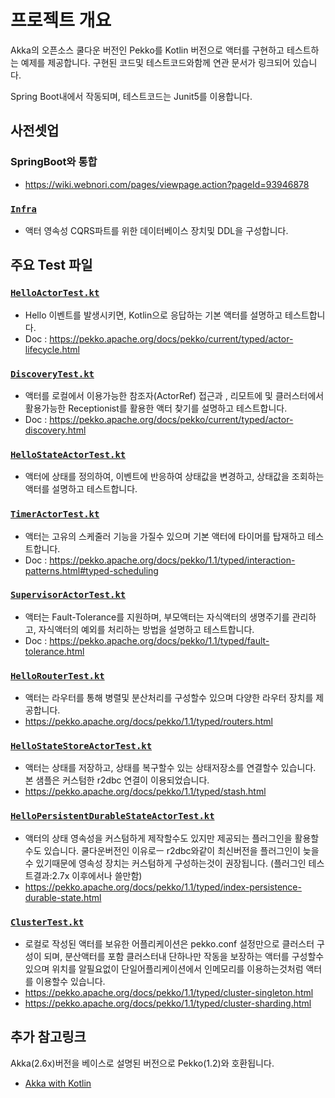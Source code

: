 # 프로젝트 개요

Akka의 오픈소스 쿨다운 버전인 Pekko를 Kotlin 버전으로 액터를 구현하고 테스트하는 예제를 제공합니다.
구현된 코드및 테스트코드와함께 연관 문서가 링크되어 있습니다.

Spring Boot내에서 작동되며, 테스트코드는 Junit5를 이용합니다.

## 사전셋업

### SpringBoot와 통합

- https://wiki.webnori.com/pages/viewpage.action?pageId=93946878

### [`Infra`](../../../../../../test/docker/)

- 액터 영속성 CQRS파트를 위한 데이터베이스 장치및 DDL을 구성합니다.


## 주요 Test 파일 

### [`HelloActorTest.kt`](core/HelloActorTest.kt)

- Hello 이벤트를 발생시키면, Kotlin으로 응답하는 기본 액터를 설명하고 테스트합니다.
- Doc : https://pekko.apache.org/docs/pekko/current/typed/actor-lifecycle.html


### [`DiscoveryTest.kt`](discovery/DiscoveryTest.kt)

- 액터를 로컬에서 이용가능한 참조자(ActorRef) 접근과 , 리모트에 및 클러스터에서 활용가능한 Receptionist를 활용한 액터 찾기를 설명하고 테스트합니다. 
- Doc : https://pekko.apache.org/docs/pekko/current/typed/actor-discovery.html

### [`HelloStateActorTest.kt`](state/HelloStateActorTest.kt)

- 액터에 상태를 정의하여, 이벤트에 반응하여 상태값을 변경하고, 상태값을 조회하는 액터를 설명하고 테스트합니다.

### [`TimerActorTest.kt`](timer/basic/TimerActorTest.kt)

- 액터는 고유의 스케줄러 기능을 가질수 있으며 기본 액터에 타이머를 탑재하고 테스트합니다.
- Doc : https://pekko.apache.org/docs/pekko/1.1/typed/interaction-patterns.html#typed-scheduling

### [`SupervisorActorTest.kt`](supervisor/SupervisorActorTest.kt)

- 액터는 Fault-Tolerance를 지원하며, 부모액터는 자식액터의 생명주기를 관리하고, 자식액터의 예외를 처리하는 방법을 설명하고 테스트합니다.
- Doc : https://pekko.apache.org/docs/pekko/1.1/typed/fault-tolerance.html

### [`HelloRouterTest.kt`](router/HelloRouterTest.kt)
- 액터는 라우터를 통해 병렬및 분산처리를 구성할수 있으며 다양한 라우터 장치를 제공합니다.
- https://pekko.apache.org/docs/pekko/1.1/typed/routers.html

### [`HelloStateStoreActorTest.kt`](state/store/HelloStateStoreActorTest.kt)
- 액터는 상태를 저장하고, 상태를 복구할수 있는 상태저장소를 연결할수 있습니다. 본 샘플은 커스텀한 r2dbc 연결이 이용되었습니다.
- https://pekko.apache.org/docs/pekko/1.1/typed/stash.html

### [`HelloPersistentDurableStateActorTest.kt`](persistent/durable/HelloPersistentDurableStateActorTest.kt)
- 액터의 상태 영속성을 커스텀하게 제작할수도 있지만 제공되는 플러그인을 활용할수도 있습니다. 쿨다운버전인 이유로ㅡ r2dbc와같이 최신버전을 플러그인이 늦을수 있기때문에 영속성 장치는 커스텀하게 구성하는것이 권장됩니다. (플러그인 테스트결과:2.7x 이후에서나 쓸만함)
- https://pekko.apache.org/docs/pekko/1.1/typed/index-persistence-durable-state.html

### [`ClusterTest.kt`](cluster/ClusterTest.kt)
- 로컬로 작성된 액터를 보유한 어플리케이션은 pekko.conf 설정만으로 클러스터 구성이 되며, 분산액터를 포함 클러스터내 단하나만 작동을 보장하는 액터를 구성할수 있으며 위치를 알필요없이 단일어플리케이션에서 인메모리를 이용하는것처럼 액터를 이용할수 있습니다.
- https://pekko.apache.org/docs/pekko/1.1/typed/cluster-singleton.html
- https://pekko.apache.org/docs/pekko/1.1/typed/cluster-sharding.html


## 추가 참고링크 

Akka(2.6x)버전을 베이스로 설명된 버전으로 Pekko(1.2)와 호환됩니다.

- [Akka with Kotlin](https://wiki.webnori.com/display/AKKA/AKKA.Kotlin)
